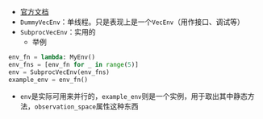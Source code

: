 - [官方文档](https://stable-baselines3.readthedocs.io/en/master/guide/vec_envs.html)
- `DummyVecEnv`：单线程。只是表现上是一个`VecEnv`（用作接口、调试等）
- `SubprocVecEnv`：实用的
  - 举例
```python
env_fn = lambda: MyEnv()
env_fns = [env_fn for _ in range(5)]
env = SubprocVecEnv(env_fns)
example_env = env_fn()
```
- `env`是实际可用来并行的，`example_env`则是一个实例，用于取出其中静态方法，`observation_space`属性这种东西